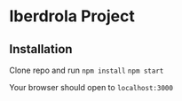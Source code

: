 # Iberdrola Project

## Installation
Clone repo and run 
`npm install`
`npm start`

Your browser should open to `localhost:3000`